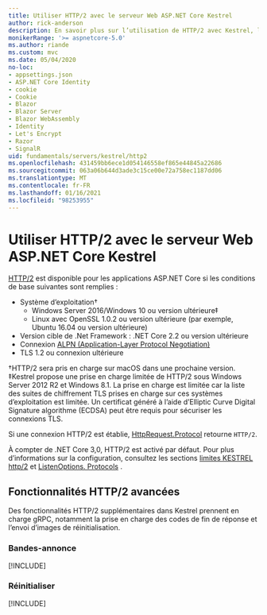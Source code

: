 ```yaml
---
title: Utiliser HTTP/2 avec le serveur Web ASP.NET Core Kestrel
author: rick-anderson
description: En savoir plus sur l’utilisation de HTTP/2 avec Kestrel, le serveur Web multiplateforme pour ASP.NET Core.
monikerRange: '>= aspnetcore-5.0'
ms.author: riande
ms.custom: mvc
ms.date: 05/04/2020
no-loc:
- appsettings.json
- ASP.NET Core Identity
- cookie
- Cookie
- Blazor
- Blazor Server
- Blazor WebAssembly
- Identity
- Let's Encrypt
- Razor
- SignalR
uid: fundamentals/servers/kestrel/http2
ms.openlocfilehash: 431459bb6ece1d054146558ef865e44845a22686
ms.sourcegitcommit: 063a06b644d3ade3c15ce00e72a758ec1187dd06
ms.translationtype: MT
ms.contentlocale: fr-FR
ms.lasthandoff: 01/16/2021
ms.locfileid: "98253955"
---
```

# <a name="use-http2-with-the-aspnet-core-kestrel-web-server"></a>Utiliser HTTP/2 avec le serveur Web ASP.NET Core Kestrel

[HTTP/2](https://httpwg.org/specs/rfc7540.html) est disponible pour les applications ASP.NET Core si les conditions de base suivantes sont remplies :

* Système d’exploitation&dagger;
  * Windows Server 2016/Windows 10 ou version ultérieure&Dagger;
  * Linux avec OpenSSL 1.0.2 ou version ultérieure (par exemple, Ubuntu 16.04 ou version ultérieure)
* Version cible de .Net Framework : .NET Core 2.2 ou version ultérieure
* Connexion [ALPN (Application-Layer Protocol Negotiation)](https://tools.ietf.org/html/rfc7301#section-3)
* TLS 1.2 ou connexion ultérieure

&dagger;HTTP/2 sera pris en charge sur macOS dans une prochaine version.
&Dagger;Kestrel propose une prise en charge limitée de HTTP/2 sous Windows Server 2012 R2 et Windows 8.1. La prise en charge est limitée car la liste des suites de chiffrement TLS prises en charge sur ces systèmes d’exploitation est limitée. Un certificat généré à l’aide d’Elliptic Curve Digital Signature algorithme (ECDSA) peut être requis pour sécuriser les connexions TLS.

Si une connexion HTTP/2 est établie, [HttpRequest.Protocol](xref:Microsoft.AspNetCore.Http.HttpRequest.Protocol%2A) retourne `HTTP/2`.

À compter de .NET Core 3,0, HTTP/2 est activé par défaut. Pour plus d’informations sur la configuration, consultez les sections [limites KESTREL http/2](xref:fundamentals/servers/kestrel/options#http2-limits) et [ListenOptions. Protocols](xref:fundamentals/servers/kestrel/endpoints#listenoptionsprotocols) .

## <a name="advanced-http2-features"></a>Fonctionnalités HTTP/2 avancées

Des fonctionnalités HTTP/2 supplémentaires dans Kestrel prennent en charge gRPC, notamment la prise en charge des codes de fin de réponse et l’envoi d’images de réinitialisation.

### <a name="trailers"></a>Bandes-annonce

[!INCLUDE[](~/includes/trailers.md)]

### <a name="reset"></a>Réinitialiser

[!INCLUDE[](~/includes/reset.md)]
